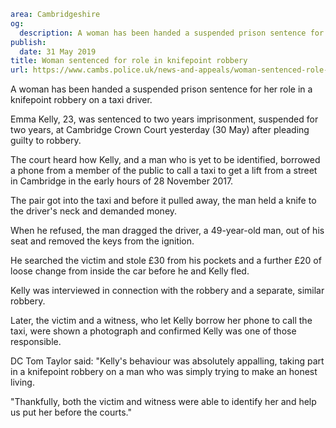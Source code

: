 ```yaml
area: Cambridgeshire
og:
  description: A woman has been handed a suspended prison sentence for her role in a knifepoint robbery on a taxi driver.
publish:
  date: 31 May 2019
title: Woman sentenced for role in knifepoint robbery
url: https://www.cambs.police.uk/news-and-appeals/woman-sentenced-role-knifepoint-robbery
```

A woman has been handed a suspended prison sentence for her role in a knifepoint robbery on a taxi driver.

Emma Kelly, 23, was sentenced to two years imprisonment, suspended for two years, at Cambridge Crown Court yesterday (30 May) after pleading guilty to robbery.

The court heard how Kelly, and a man who is yet to be identified, borrowed a phone from a member of the public to call a taxi to get a lift from a street in Cambridge in the early hours of 28 November 2017.

The pair got into the taxi and before it pulled away, the man held a knife to the driver's neck and demanded money.

When he refused, the man dragged the driver, a 49-year-old man, out of his seat and removed the keys from the ignition.

He searched the victim and stole £30 from his pockets and a further £20 of loose change from inside the car before he and Kelly fled.

Kelly was interviewed in connection with the robbery and a separate, similar robbery.

Later, the victim and a witness, who let Kelly borrow her phone to call the taxi, were shown a photograph and confirmed Kelly was one of those responsible.

DC Tom Taylor said: "Kelly's behaviour was absolutely appalling, taking part in a knifepoint robbery on a man who was simply trying to make an honest living.

"Thankfully, both the victim and witness were able to identify her and help us put her before the courts."
